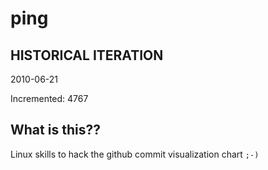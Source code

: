 # ping

## HISTORICAL ITERATION
2010-06-21

Incremented: 4767

## What is this?? 
Linux skills to hack the github commit visualization chart `;-)`
